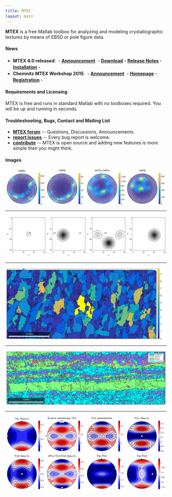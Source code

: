 ```yaml
---
title: MTEX
layout: main
---
```


**MTEX** is a free Matlab toolbox for analyzing and modeling crystallographic
textures by means of EBSD or pole figure data.

#### News

* **MTEX 4.0 released**:  ・[**Announcement**](https://groups.google.com/forum/?fromgroups=#!topic/mtexmail/rlmxbg1dn6Q) ・[**Download**](http://www-user.tu-chemnitz.de/~rahi/software)・[**Release Notes**]()・[**Installation**]()・
* **Chemnitz MTEX Workshop 2015**: ・[**Announcement**](https://groups.google.com/forum/#!topic/mtexmail/bNJLll7UnQA) ・[**Homepage**](http://www-user.tu-chemnitz.de/~rahi/mtexWorkshop15)・[**Registration**](http://www-user.tu-chemnitz.de/~rahi/mtexWorkshop15/registration.php)・

#### Requirements and Licensing

MTEX is free and runs in standard Matlab with no toolboxes required. You will
be up and running in seconds.


#### Troubleshooting, Bugs, Contact and Mailing List


 * [**MTEX forum**](https://groups.google.com/forum/?fromgroups=#!topic/mtexmail)
  -- Questions, Discussions, Announcements.
 * [**report issues**](https://github.com/mtex-toolbox/mtex/issues) -- Every bug
   report is welcome.
 * [**contribute**](https://github.com/mtex-toolbox/mtex) -- MTEX is open
   source and adding new features is more simple then you might think.

#### Images

![raw pole figure data](matlab/pf.png "pole figure data")

----

![raw pole figure data](matlab/odf.png "pole figure data")

----

![raw pole figure data](matlab/ebsdGOS.png "pole figure data")

----

![raw pole figure data](matlab/ebsdPhase.png "pole figure data")

----

![raw pole figure data](matlab/velocity.png "pole figure data")
